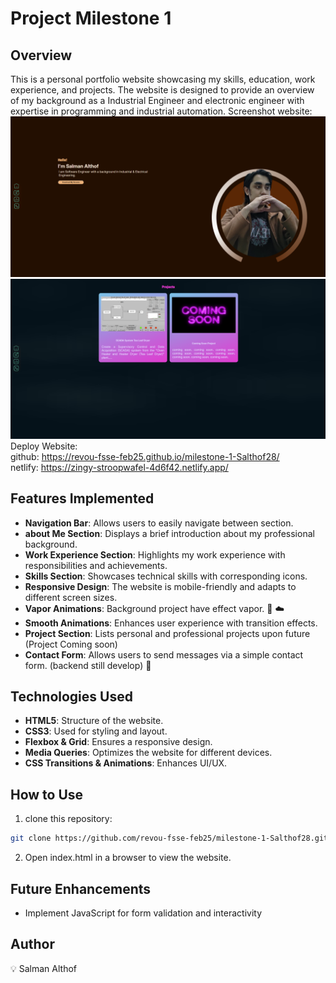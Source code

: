 # Project Milestone 1

## Overview
This is a personal portfolio website showcasing my skills, education, work experience, and projects. The website is designed to provide an overview of my background as a Industrial Engineer and electronic engineer with expertise in programming and industrial automation. Screenshot website:
![Website Preview](assets/home-screenshot.png) ![Website Preview](assets/project-screenshot.png)<br>
Deploy Website:<br>
github: https://revou-fsse-feb25.github.io/milestone-1-Salthof28/ <br>
netlify: https://zingy-stroopwafel-4d6f42.netlify.app/

## Features Implemented
- **Navigation Bar**: Allows users to easily navigate between section.
- **about Me Section**: Displays a brief introduction about my professional background.
- **Work Experience Section**: Highlights my work experience with responsibilities and achievements.
- **Skills Section**: Showcases technical skills with corresponding icons.
- **Responsive Design**: The website is mobile-friendly and adapts to different screen sizes.
- **Vapor Animations**: Background project have effect vapor. :dash: :cloud:
- **Smooth Animations**: Enhances user experience with transition effects.
- **Project Section**: Lists personal and professional projects upon future (Project Coming soon)
- **Contact Form**: Allows users to send messages via a simple contact form. (backend still develop) :construction:

## Technologies Used
- **HTML5**: Structure of the website.
- **CSS3**: Used for styling and layout.
- **Flexbox & Grid**: Ensures a responsive design.
- **Media Queries**: Optimizes the website for different devices.
- **CSS Transitions & Animations**: Enhances UI/UX.

## How to Use
1. clone this repository:
```sh
git clone https://github.com/revou-fsse-feb25/milestone-1-Salthof28.git
```
2. Open index.html in a browser to view the website.

## Future Enhancements
- Implement JavaScript for form validation and interactivity

## Author
:bulb: Salman Althof